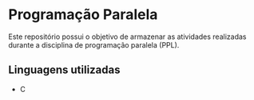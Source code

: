 # Programação Paralela

Este repositório possui o objetivo de armazenar as atividades realizadas durante a disciplina de programação paralela (PPL).

## Linguagens utilizadas

- C